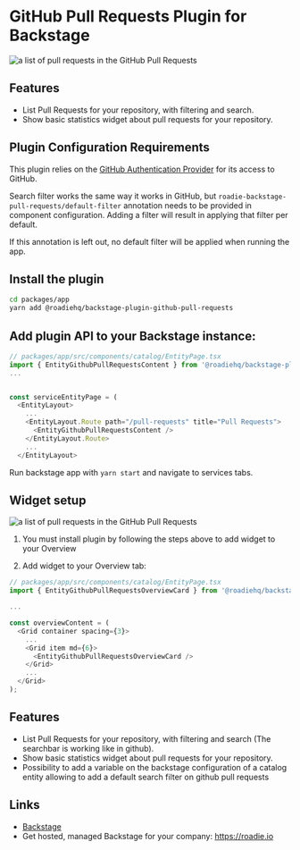 # GitHub Pull Requests Plugin for Backstage

![a list of pull requests in the GitHub Pull Requests](./docs/list-of-pull-requests-and-stats-tab-view.png)

## Features

- List Pull Requests for your repository, with filtering and search.
- Show basic statistics widget about pull requests for your repository.



## Plugin Configuration Requirements

This plugin relies on the [GitHub Authentication Provider](https://backstage.io/docs/auth/github/provider) for its access to GitHub.

Search filter works the same way it works in GitHub, but `roadie-backstage-pull-requests/default-filter` annotation needs to be provided in component configuration. Adding a filter will result in applying that filter per default.

If this annotation is left out, no default filter will be applied when running the app.

## Install the plugin

```bash
cd packages/app
yarn add @roadiehq/backstage-plugin-github-pull-requests
```
## Add plugin API to your Backstage instance:
```ts
// packages/app/src/components/catalog/EntityPage.tsx
import { EntityGithubPullRequestsContent } from '@roadiehq/backstage-plugin-github-pull-requests';
...


const serviceEntityPage = (
  <EntityLayout>
    ...
    <EntityLayout.Route path="/pull-requests" title="Pull Requests">
      <EntityGithubPullRequestsContent />
    </EntityLayout.Route>
    ...
  </EntityLayout>
```

Run backstage app with `yarn start` and navigate to services tabs.

## Widget setup

![a list of pull requests in the GitHub Pull Requests](./docs/github-pullrequests-widget.png)

1. You must install plugin by following the steps above to add widget to your Overview

2. Add widget to your Overview tab:

```ts
// packages/app/src/components/catalog/EntityPage.tsx
import { EntityGithubPullRequestsOverviewCard } from '@roadiehq/backstage-plugin-github-pull-requests';

...

const overviewContent = (
  <Grid container spacing={3}>
    ...
    <Grid item md={6}>
      <EntityGithubPullRequestsOverviewCard />
    </Grid>
    ...
  </Grid>
);

```

## Features

- List Pull Requests for your repository, with filtering and search (The searchbar is working like in github).
- Show basic statistics widget about pull requests for your repository.
- Possibility to add a variable on the backstage configuration of a catalog entity allowing to add a default search filter on github pull requests

## Links

- [Backstage](https://backstage.io)
- Get hosted, managed Backstage for your company: https://roadie.io
